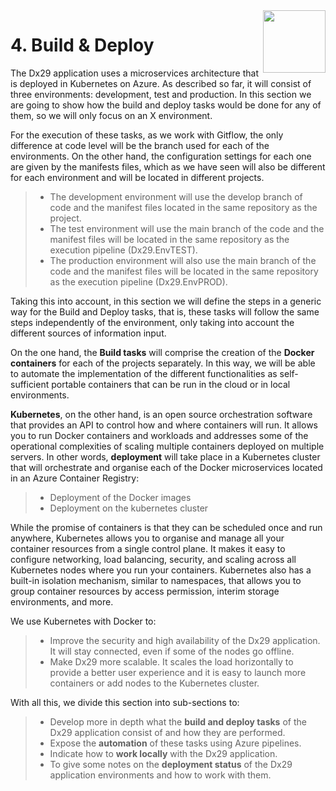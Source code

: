 <img align="right" width="100px" src="../_images/Foundation29.png">

# 4. Build & Deploy

The Dx29 application uses a microservices architecture that is deployed in Kubernetes on Azure.
As described so far, it will consist of three environments: development, test and production. In this section we are going to show how the build and deploy tasks would be done for any of them, so we will only focus on an X environment.

For the execution of these tasks, as we work with Gitflow, the only difference at code level will be the branch used for each of the environments. On the other hand, the configuration settings for each one are given by the manifests files, which as we have seen will also be different for each environment and will be located in different projects. 
>- The development environment will use the develop branch of code and the manifest files located in the same repository as the project.
>- The test environment will use the main branch of the code and the manifest files will be located in the same repository as the execution pipeline (Dx29.EnvTEST).
>- The production environment will also use the main branch of the code and the manifest files will be located in the same repository as the execution pipeline (Dx29.EnvPROD).

Taking this into account, in this section we will define the steps in a generic way for the Build and Deploy tasks, that is, these tasks will follow the same steps independently of the environment, only taking into account the different sources of information input.

On the one hand, the **Build tasks** will comprise the creation of the **Docker containers** for each of the projects separately. In this way, we will be able to automate the implementation of the different functionalities as self-sufficient portable containers that can be run in the cloud or in local environments. 

**Kubernetes**, on the other hand, is an open source orchestration software that provides an API to control how and where containers will run. It allows you to run Docker containers and workloads and addresses some of the operational complexities of scaling multiple containers deployed on multiple servers. In other words, **deployment** will take place in a Kubernetes cluster that will orchestrate and organise each of the Docker microservices located in an Azure Container Registry:
>- Deployment of the Docker images
>- Deployment on the kubernetes cluster

While the promise of containers is that they can be scheduled once and run anywhere, Kubernetes allows you to organise and manage all your container resources from a single control plane. It makes it easy to configure networking, load balancing, security, and scaling across all Kubernetes nodes where you run your containers. Kubernetes also has a built-in isolation mechanism, similar to namespaces, that allows you to group container resources by access permission, interim storage environments, and more.

We use Kubernetes with Docker to:
>- Improve the security and high availability of the Dx29 application. It will stay connected, even if some of the nodes go offline.
>- Make Dx29 more scalable. It scales the load horizontally to provide a better user experience and it is easy to launch more containers or add nodes to the Kubernetes cluster.

With all this, we divide this section into sub-sections to:
>- Develop more in depth what the **build and deploy tasks** of the Dx29 application consist of and how they are performed.
>- Expose the **automation** of these tasks using Azure pipelines.
>- Indicate how to **work locally** with the Dx29 application.
>- To give some notes on the **deployment status** of the Dx29 application environments and how to work with them.